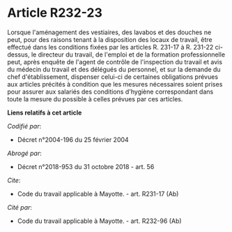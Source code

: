 # Article R232-23

Lorsque l'aménagement des vestiaires, des lavabos et des douches ne peut, pour des raisons tenant à la disposition des locaux
de travail, être effectué dans les conditions fixées par les articles R. 231-17 à R. 231-22 ci-dessus, le directeur du
travail, de l'emploi et de la formation professionnelle peut, après enquête de l'agent de contrôle de l'inspection du travail
et avis du médecin du travail et des délégués du personnel, et sur la demande du chef d'établissement, dispenser celui-ci de
certaines obligations prévues aux articles précités à condition que les mesures nécessaires soient prises pour assurer aux
salariés des conditions d'hygiène correspondant dans toute la mesure du possible à celles prévues par ces articles.

**Liens relatifs à cet article**

_Codifié par_:

  - Décret n°2004-196 du 25 février 2004

_Abrogé par_:

  - Décret n°2018-953 du 31 octobre 2018 - art. 56

_Cite_:

  - Code du travail applicable à Mayotte. - art. R231-17 (Ab)

_Cité par_:

  - Code du travail applicable à Mayotte. - art. R232-96 (Ab)
